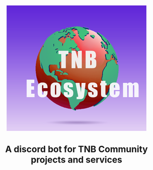 <p align="center"><img src="https://github.com/ArthThapa/TNB-Ecosystem-Bot/blob/main/readme/TNB%20Ecosystem.png" width="450px"></p>
<h1 align="center" TNB-Ecosystem-Bot />
A discord bot for TNB Community projects and services

